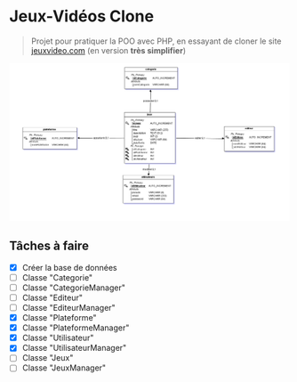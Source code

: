 # Jeux-Vidéos Clone
> Projet pour pratiquer la POO avec PHP, en essayant de cloner le site [jeuxvideo.com](https://www.jeuxvideo.com/) (en version __très simplifier__)

![](header.png)

## Tâches à faire

- [x] Créer la base de données
- [ ] Classe "Categorie"
- [ ] Classe "CategorieManager"
- [ ] Classe "Editeur"
- [ ] Classe "EditeurManager"
- [x] Classe "Plateforme"
- [x] Classe "PlateformeManager"
- [x] Classe "Utilisateur"
- [x] Classe "UtilisateurManager"
- [ ] Classe "Jeux"
- [ ] Classe "JeuxManager"
